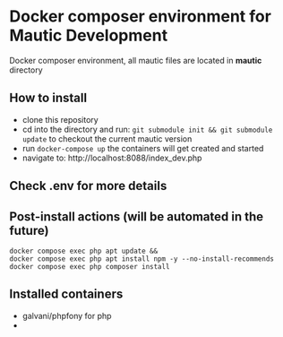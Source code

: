 # Docker composer environment for Mautic Development

Docker composer environment, all mautic files are located in **mautic** directory

## How to install

 * clone this repository
 * cd into the directory and run: ```git submodule init && git submodule update``` to checkout the current mautic version
 * run ```docker-compose up``` the containers will get created and started
 * navigate to: http://localhost:8088/index_dev.php

## Check .env for more details

## Post-install actions (will be automated in the future)

```
docker compose exec php apt update && 
docker compose exec php apt install npm -y --no-install-recommends
docker compose exec php composer install
```


## Installed containers

 * galvani/phpfony for php
 * 
